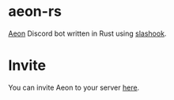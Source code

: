 # aeon-rs

[Aeon](https://aeon.js.org/) Discord bot written in Rust using [slashook](https://github.com/tonkku107/slashook).

# Invite

You can invite Aeon to your server [here](https://aeon.js.org/invite).
